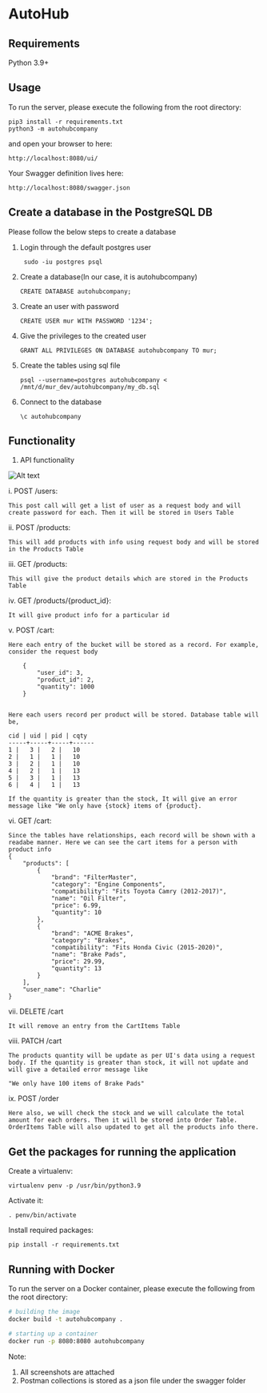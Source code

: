 # AutoHub

## Requirements
Python 3.9+

## Usage
To run the server, please execute the following from the root directory:

```
pip3 install -r requirements.txt
python3 -m autohubcompany
```

and open your browser to here:

```
http://localhost:8080/ui/
```

Your Swagger definition lives here:

```
http://localhost:8080/swagger.json
```

## Create a database in the PostgreSQL DB

Please follow the below steps to create a database
1. Login through the default postgres user
   ```
    sudo -iu postgres psql
   ```
2. Create a database(In our case, it is autohubcompany)
   ```
   CREATE DATABASE autohubcompany;
   ```
3. Create an user with password
   ```
   CREATE USER mur WITH PASSWORD '1234';
   ```
4. Give the privileges to the created user
   ```
   GRANT ALL PRIVILEGES ON DATABASE autohubcompany TO mur;
   ```
5. Create the tables using sql file
   ```
   psql --username=postgres autohubcompany < /mnt/d/mur_dev/autohubcompany/my_db.sql
   ```
6. Connect to the database
   ```
   \c autohubcompany
   ```

## Functionality
1. API functionality
   
![Alt text](image.png#center)

i. POST /users:

    This post call will get a list of user as a request body and will create password for each. Then it will be stored in Users Table

ii. POST /products:

    This will add products with info using request body and will be stored in the Products Table

iii. GET /products:

    This will give the product details which are stored in the Products Table

iv. GET /products/{product_id}:

    It will give product info for a particular id

v. POST /cart:

    Here each entry of the bucket will be stored as a record. For example, consider the request body 

        {
            "user_id": 3,
            "product_id": 2,
            "quantity": 1000
        }
    

    Here each users record per product will be stored. Database table will be,
    
    cid | uid | pid | cqty 
    -----+-----+-----+------
    1 |   3 |   2 |   10
    2 |   1 |   1 |   10
    3 |   2 |   1 |   10
    4 |   2 |   1 |   13
    5 |   3 |   1 |   13
    6 |   4 |   1 |   13

    If the quantity is greater than the stock, It will give an error message like "We only have {stock} items of {product}.
    
vi. GET /cart:

    Since the tables have relationships, each record will be shown with a readabe manner. Here we can see the cart items for a person with product info
    {
        "products": [
            {
                "brand": "FilterMaster",
                "category": "Engine Components",
                "compatibility": "Fits Toyota Camry (2012-2017)",
                "name": "Oil Filter",
                "price": 6.99,
                "quantity": 10
            },
            {
                "brand": "ACME Brakes",
                "category": "Brakes",
                "compatibility": "Fits Honda Civic (2015-2020)",
                "name": "Brake Pads",
                "price": 29.99,
                "quantity": 13
            }
        ],
        "user_name": "Charlie"
    }

vii. DELETE /cart

    It will remove an entry from the CartItems Table

viii. PATCH /cart

    The products quantity will be update as per UI's data using a request body. If the quantity is greater than stock, it will not update and will give a detailed error message like

    "We only have 100 items of Brake Pads"

ix. POST /order

    Here also, we will check the stock and we will calculate the total amount for each orders. Then it will be stored into Order Table. OrderItems Table will also updated to get all the products info there.

## Get the packages for running the application
Create a virtualenv:
```
virtualenv penv -p /usr/bin/python3.9
```

Activate it:
```
. penv/bin/activate
```

Install required packages:
```
pip install -r requirements.txt
```

## Running with Docker

To run the server on a Docker container, please execute the following from the root directory:

```bash
# building the image
docker build -t autohubcompany .

# starting up a container
docker run -p 8080:8080 autohubcompany
```

Note:

1. All screenshots are attached
2. Postman collections is stored as a json file under the swagger folder